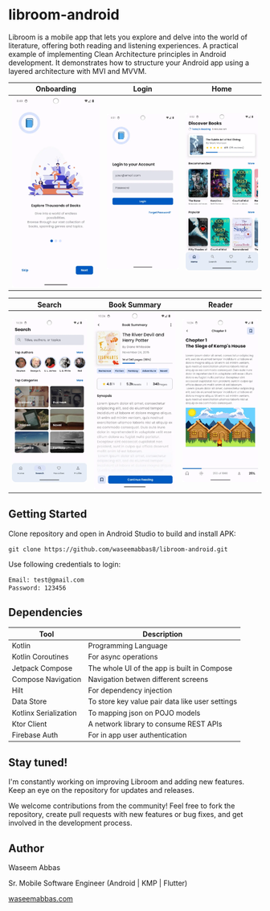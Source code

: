 # libroom-android
Libroom is a mobile app that lets you explore and delve into the world of literature, offering both reading and listening experiences.
A practical example of implementing Clean Architecture principles in Android development. 
It demonstrates how to structure your Android app using a layered architecture with MVI and MVVM.

| Onboarding                                | Login                                | Home                                |
|-------------------------------------------|--------------------------------------|-------------------------------------|
| ![Alt Text](/screenshots/onboarding.webp) | ![Alt Text](/screenshots/login.webp) | ![Alt Text](/screenshots/home.webp) |

| Search                                | Book Summary                               | Reader                                     |
|---------------------------------------|--------------------------------------------|--------------------------------------------|
| ![Alt Text](/screenshots/search.webp) | ![Alt Text](/screenshots/book_detail.webp) | ![Alt Text](/screenshots/book_reader.webp) |

## Getting Started
Clone repository and open in Android Studio to build and install APK:
```shell
git clone https://github.com/waseemabbas8/libroom-android.git
```
Use following credentials to login:
```shell
Email: test@gmail.com
Password: 123456
```
## Dependencies
| Tool                  | Description                                     |
|-----------------------|-------------------------------------------------|
| Kotlin                | Programming Language                            |
| Kotlin Coroutines     | For async operations                            |
| Jetpack Compose       | The whole UI of the app is built in Compose     |
| Compose Navigation    | Navigation betwen different screens             |
| Hilt                  | For dependency injection                        |
| Data Store            | To store key value pair data like user settings |
| Kotlinx Serialization | To mapping json on POJO models                  |
| Ktor Client           | A network library to consume REST APIs          |
| Firebase Auth         | For in app user authentication                  |
## Stay tuned!
I'm constantly working on improving Libroom and adding new features. Keep an eye on the repository for updates and releases.

We welcome contributions from the community! Feel free to fork the repository, create pull requests with new features or bug fixes, and get involved in the development process.
## Author
Waseem Abbas

Sr. Mobile Software Engineer (Android | KMP | Flutter)

[waseemabbas.com](https://waseemabbas.com)